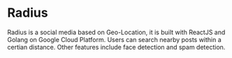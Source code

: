 # Radius

Radius is a social media based on Geo-Location, it is built with ReactJS and Golang on Google Cloud Platform. Users can search nearby posts within a certian distance. Other features include face detection and spam detection.
